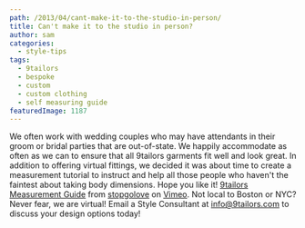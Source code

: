 ```yaml
---
path: /2013/04/cant-make-it-to-the-studio-in-person/
title: Can't make it to the studio in person?
author: sam
categories: 
  - style-tips
tags: 
  - 9tailors
  - bespoke
  - custom
  - custom clothing
  - self measuring guide
featuredImage: 1187
---
```

We often work with wedding couples who may have attendants in their groom or bridal parties that are out-of-state. We happily accommodate as often as we can to ensure that all 9tailors garments fit well and look great. In addition to offering virtual fittings, we decided it was about time to create a measurement tutorial to instruct and help all those people who haven't the faintest about taking body dimensions. Hope you like it! [9tailors Measurement Guide](http://vimeo.com/64856169) from [stopgolove](http://vimeo.com/stopgolove) on [Vimeo](http://vimeo.com/). Not local to Boston or NYC? Never fear, we are virtual! Email a Style Consultant at [info@9tailors.com](mailto:info@9tailors.com) to discuss your design options today!